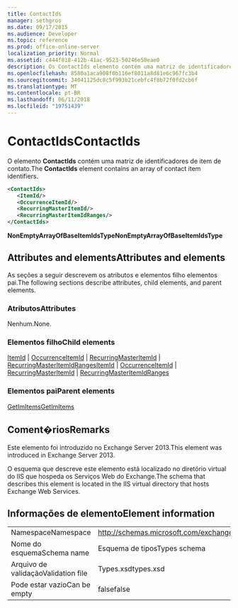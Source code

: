 ```yaml
---
title: ContactIds
manager: sethgros
ms.date: 09/17/2015
ms.audience: Developer
ms.topic: reference
ms.prod: office-online-server
localization_priority: Normal
ms.assetid: c444f818-412b-41ac-9523-50246e50eae0
description: Os ContactIds elemento contém uma matriz de identificadores de item de contato.
ms.openlocfilehash: 8580a1aca908f0b116ef8011a8d81e6c967fc3b4
ms.sourcegitcommit: 34041125dc8c5f993b21cebfc4f8b72f0fd2cb6f
ms.translationtype: MT
ms.contentlocale: pt-BR
ms.lasthandoff: 06/11/2018
ms.locfileid: "19751439"
---
```

# <a name="contactids"></a><span data-ttu-id="76158-103">ContactIds</span><span class="sxs-lookup"><span data-stu-id="76158-103">ContactIds</span></span>

<span data-ttu-id="76158-104">O elemento **ContactIds** contém uma matriz de identificadores de item de contato.</span><span class="sxs-lookup"><span data-stu-id="76158-104">The **ContactIds** element contains an array of contact item identifiers.</span></span> 
  
```XML
<ContactIds>
   <ItemId/>
   <OccurrenceItemId/>
   <RecurringMasterItemId/>
   <RecurringMasterItemIdRanges/>
</ContactIds>
```

 <span data-ttu-id="76158-105">**NonEmptyArrayOfBaseItemIdsType**</span><span class="sxs-lookup"><span data-stu-id="76158-105">**NonEmptyArrayOfBaseItemIdsType**</span></span>
## <a name="attributes-and-elements"></a><span data-ttu-id="76158-106">Attributes and elements</span><span class="sxs-lookup"><span data-stu-id="76158-106">Attributes and elements</span></span>

<span data-ttu-id="76158-107">As seções a seguir descrevem os atributos e elementos filho elementos pai.</span><span class="sxs-lookup"><span data-stu-id="76158-107">The following sections describe attributes, child elements, and parent elements.</span></span>
  
### <a name="attributes"></a><span data-ttu-id="76158-108">Atributos</span><span class="sxs-lookup"><span data-stu-id="76158-108">Attributes</span></span>

<span data-ttu-id="76158-109">Nenhum.</span><span class="sxs-lookup"><span data-stu-id="76158-109">None.</span></span>
  
### <a name="child-elements"></a><span data-ttu-id="76158-110">Elementos filho</span><span class="sxs-lookup"><span data-stu-id="76158-110">Child elements</span></span>

<span data-ttu-id="76158-111">[ItemId](itemid.md) | [OccurrenceItemId](occurrenceitemid.md) | [RecurringMasterItemId](recurringmasteritemid.md) | [RecurringMasterItemIdRanges](recurringmasteritemidranges.md)</span><span class="sxs-lookup"><span data-stu-id="76158-111">[ItemId](itemid.md) | [OccurrenceItemId](occurrenceitemid.md) | [RecurringMasterItemId](recurringmasteritemid.md) | [RecurringMasterItemIdRanges](recurringmasteritemidranges.md)</span></span>
  
### <a name="parent-elements"></a><span data-ttu-id="76158-112">Elementos pai</span><span class="sxs-lookup"><span data-stu-id="76158-112">Parent elements</span></span>

[<span data-ttu-id="76158-113">GetImItems</span><span class="sxs-lookup"><span data-stu-id="76158-113">GetImItems</span></span>](getimitems.md)
  
## <a name="remarks"></a><span data-ttu-id="76158-114">Coment�rios</span><span class="sxs-lookup"><span data-stu-id="76158-114">Remarks</span></span>

<span data-ttu-id="76158-115">Este elemento foi introduzido no Exchange Server 2013.</span><span class="sxs-lookup"><span data-stu-id="76158-115">This element was introduced in Exchange Server 2013.</span></span>
  
<span data-ttu-id="76158-116">O esquema que descreve este elemento está localizado no diretório virtual do IIS que hospeda os Serviços Web do Exchange.</span><span class="sxs-lookup"><span data-stu-id="76158-116">The schema that describes this element is located in the IIS virtual directory that hosts Exchange Web Services.</span></span>
  
## <a name="element-information"></a><span data-ttu-id="76158-117">Informações de elemento</span><span class="sxs-lookup"><span data-stu-id="76158-117">Element information</span></span>

|||
|:-----|:-----|
|<span data-ttu-id="76158-118">Namespace</span><span class="sxs-lookup"><span data-stu-id="76158-118">Namespace</span></span>  <br/> |http://schemas.microsoft.com/exchange/services/2006/types  <br/> |
|<span data-ttu-id="76158-119">Nome do esquema</span><span class="sxs-lookup"><span data-stu-id="76158-119">Schema name</span></span>  <br/> |<span data-ttu-id="76158-120">Esquema de tipos</span><span class="sxs-lookup"><span data-stu-id="76158-120">Types schema</span></span>  <br/> |
|<span data-ttu-id="76158-121">Arquivo de validação</span><span class="sxs-lookup"><span data-stu-id="76158-121">Validation file</span></span>  <br/> |<span data-ttu-id="76158-122">Types.xsd</span><span class="sxs-lookup"><span data-stu-id="76158-122">types.xsd</span></span>  <br/> |
|<span data-ttu-id="76158-123">Pode estar vazio</span><span class="sxs-lookup"><span data-stu-id="76158-123">Can be empty</span></span>  <br/> |<span data-ttu-id="76158-124">false</span><span class="sxs-lookup"><span data-stu-id="76158-124">false</span></span>  <br/> |
   

